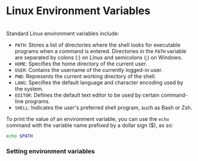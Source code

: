 # Linux Environment Variables

\
Standard Linux environment variables include:

* `PATH`: Stores a list of directories where the shell looks for executable programs when a command is entered. Directories in the `PATH` variable are separated by colons (:) on Linux and semicolons (;) on Windows.
* `HOME`: Specifies the home directory of the current user. &#x20;
* `USER`: Contains the username of the currently logged-in user.
* `PWD`: Represents the current working directory of the shell.
* `LANG`: Specifies the default language and character encoding used by the system.
* `EDITOR`: Defines the default text editor to be used by certain command-line programs.
* `SHELL`: Indicates the user's preferred shell program, such as Bash or Zsh.

To print the value of an environment variable, you can use the `echo` command with the variable name prefixed by a dollar sign ($), as so:

```bash
echo $PATH
```

### Setting environment variables



















